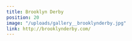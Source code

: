 ```yaml
---
title: Brooklyn Derby
position: 20
image: "/uploads/gallery__brooklynderby.jpg"
link: http://brooklynderby.com/
---
```


